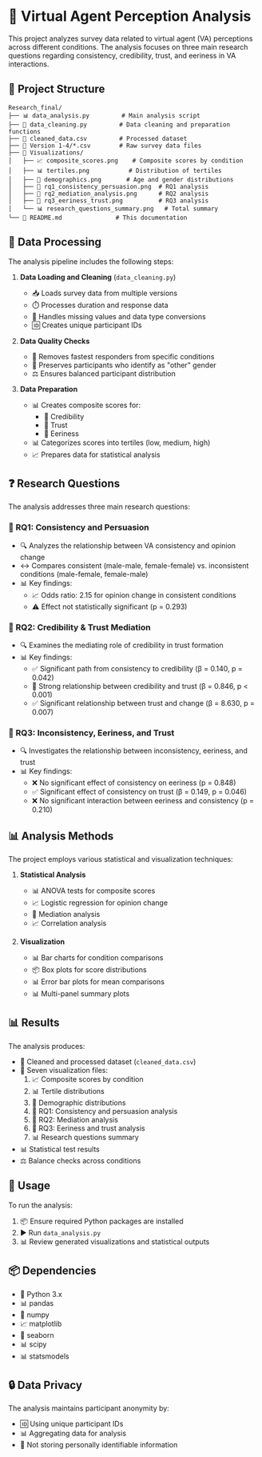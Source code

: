 # 🔬 Virtual Agent Perception Analysis

This project analyzes survey data related to virtual agent (VA) perceptions across different conditions. The analysis focuses on three main research questions regarding consistency, credibility, trust, and eeriness in VA interactions.

## 📁 Project Structure

```
Research_final/
├── 📊 data_analysis.py         # Main analysis script
├── 🧹 data_cleaning.py         # Data cleaning and preparation functions
├── 📑 cleaned_data.csv         # Processed dataset
├── 📂 Version 1-4/*.csv        # Raw survey data files
├── 🎨 Visualizations/
│   ├── 📈 composite_scores.png    # Composite scores by condition
│   ├── 📊 tertiles.png           # Distribution of tertiles
│   ├── 👥 demographics.png       # Age and gender distributions
│   ├── 🔄 rq1_consistency_persuasion.png  # RQ1 analysis
│   ├── 🔗 rq2_mediation_analysis.png      # RQ2 analysis
│   ├── 👻 rq3_eeriness_trust.png          # RQ3 analysis
│   └── 📊 research_questions_summary.png   # Total summary
└── 📝 README.md               # This documentation
```

## 🔄 Data Processing

The analysis pipeline includes the following steps:

1. **Data Loading and Cleaning** (`data_cleaning.py`)
   - 📥 Loads survey data from multiple versions
   - ⏱️ Processes duration and response data
   - 🧹 Handles missing values and data type conversions
   - 🆔 Creates unique participant IDs

2. **Data Quality Checks**
   - 🚫 Removes fastest responders from specific conditions
   - 👥 Preserves participants who identify as "other" gender
   - ⚖️ Ensures balanced participant distribution

3. **Data Preparation**
   - 📊 Creates composite scores for:
     - 🤝 Credibility
     - 🤝 Trust
     - 👻 Eeriness
   - 📊 Categorizes scores into tertiles (low, medium, high)
   - 📈 Prepares data for statistical analysis

## ❓ Research Questions

The analysis addresses three main research questions:

### 🔄 RQ1: Consistency and Persuasion
- 🔍 Analyzes the relationship between VA consistency and opinion change
- ↔️ Compares consistent (male-male, female-female) vs. inconsistent conditions (male-female, female-male)
- 📊 Key findings:
  - 📈 Odds ratio: 2.15 for opinion change in consistent conditions
  - ⚠️ Effect not statistically significant (p = 0.293)

### 🔗 RQ2: Credibility & Trust Mediation
- 🔍 Examines the mediating role of credibility in trust formation
- 📊 Key findings:
  - ✅ Significant path from consistency to credibility (β = 0.140, p = 0.042)
  - 💪 Strong relationship between credibility and trust (β = 0.846, p < 0.001)
  - ✅ Significant relationship between trust and change (β = 8.630, p = 0.007)

### 👻 RQ3: Inconsistency, Eeriness, and Trust
- 🔍 Investigates the relationship between inconsistency, eeriness, and trust
- 📊 Key findings:
  - ❌ No significant effect of consistency on eeriness (p = 0.848)
  - ✅ Significant effect of consistency on trust (β = 0.149, p = 0.046)
  - ❌ No significant interaction between eeriness and consistency (p = 0.210)

## 📊 Analysis Methods

The project employs various statistical and visualization techniques:

1. **Statistical Analysis**
   - 📊 ANOVA tests for composite scores
   - 📈 Logistic regression for opinion change
   - 🔗 Mediation analysis
   - 📈 Correlation analysis

2. **Visualization**
   - 📊 Bar charts for condition comparisons
   - 📦 Box plots for score distributions
   - 📊 Error bar plots for mean comparisons
   - 📊 Multi-panel summary plots

## 📊 Results

The analysis produces:
- 📑 Cleaned and processed dataset (`cleaned_data.csv`)
- 🎨 Seven visualization files:
  1. 📈 Composite scores by condition
  2. 📊 Tertile distributions
  3. 👥 Demographic distributions
  4. 🔄 RQ1: Consistency and persuasion analysis
  5. 🔗 RQ2: Mediation analysis
  6. 👻 RQ3: Eeriness and trust analysis
  7. 📊 Research questions summary
- 📊 Statistical test results
- ⚖️ Balance checks across conditions

## 🚀 Usage

To run the analysis:
1. 📦 Ensure required Python packages are installed
2. ▶️ Run `data_analysis.py`
3. 📊 Review generated visualizations and statistical outputs

## 📦 Dependencies

- 🐍 Python 3.x
- 📊 pandas
- 🔢 numpy
- 📈 matplotlib
- 🎨 seaborn
- 📊 scipy
- 📊 statsmodels

## 🔒 Data Privacy

The analysis maintains participant anonymity by:
- 🆔 Using unique participant IDs
- 📊 Aggregating data for analysis
- 🚫 Not storing personally identifiable information 